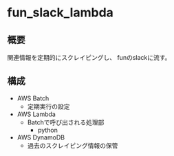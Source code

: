 # fun_slack_lambda
## 概要
関連情報を定期的にスクレイピングし、
funのslackに流す。

## 構成
- AWS Batch
  - 定期実行の設定
- AWS Lambda
  - Batchで呼び出される処理部
    - python
- AWS DynamoDB
  - 過去のスクレイピング情報の保管
